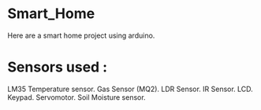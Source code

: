 # Smart_Home
Here are a smart home project using arduino.

# Sensors used :
LM35 Temperature sensor.
Gas Sensor (MQ2).
LDR Sensor.
IR Sensor.
LCD.
Keypad.
Servomotor.
Soil Moisture sensor.

